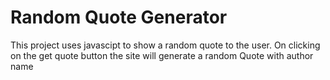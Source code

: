 # Random Quote Generator
 This project uses javascipt to show a random quote to the user. On clicking on the get quote button the site will generate a random Quote with author name
